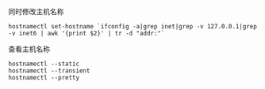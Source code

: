 

同时修改主机名称

```
hostnamectl set-hostname `ifconfig -a|grep inet|grep -v 127.0.0.1|grep -v inet6 | awk '{print $2}' | tr -d "addr:"`
```

查看主机名称

```
hostnamectl --static
hostnamectl --transient
hostnamectl --pretty
```

